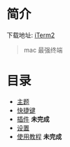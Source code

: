 # 简介
下载地址: [iTerm2](https://www.iterm2.com/)
> mac 最强终端

# 目录
- [主题](主题.md)
- [快捷键](快捷键.md)
- [插件](插件.md) **未完成**
- [设置](设置.md)
- [使用教程](使用教程/README.md) **未完成**

